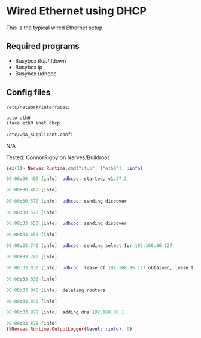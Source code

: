 # Wired Ethernet using DHCP

This is the typical wired Ethernet setup.

## Required programs

* Busybox ifup/ifdown
* Busybox ip
* Busybox udhcpc

## Config files

`/etc/network/interfaces`:

```config
auto eth0
iface eth0 inet dhcp
```

`/etc/wpa_supplicant.conf`:

N/A

Tested: ConnorRigby on Nerves/Buildroot
```elixir
iex(1)> Nerves.Runtime.cmd("ifup", ["eth0"], :info)

00:00:30.469 [info]  udhcpc: started, v1.27.2
 
00:00:30.469 [info]  
 
00:00:30.570 [info]  udhcpc: sending discover
 
00:00:30.570 [info]  
 
00:00:33.653 [info]  udhcpc: sending discover
 
00:00:33.653 [info]  
 
00:00:33.740 [info]  udhcpc: sending select for 192.168.86.127
 
00:00:33.740 [info]  
 
00:00:33.830 [info]  udhcpc: lease of 192.168.86.127 obtained, lease time 86400
 
00:00:33.830 [info]  
 
00:00:33.840 [info]  deleting routers
 
00:00:33.840 [info]  
 
00:00:33.878 [info]  adding dns 192.168.86.1
 
00:00:33.878 [info]  
{%Nerves.Runtime.OutputLogger{level: :info}, 0}
```

